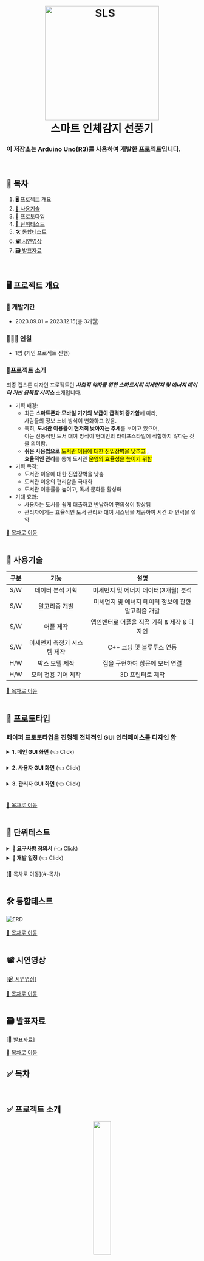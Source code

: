 <h1 align="center">
  <br>
  <img src="https://github.com/user-attachments/assets/7481a3d6-9780-450c-8971-2f59b630153a" alt="SLS" width="300">
  <br>
  스마트 인체감지 선풍기
  <br>
</h1>
  <h3>이 저장소는 Arduino Uno(R3)를 사용하여 개발한 프로젝트입니다.</h3><br>


## 📌 목차
1. [🖥️ 프로젝트 개요](#%EF%B8%8F-프로젝트-개요)
2. [🔨 사용기술](#-사용기술)
3. [🎨 프로토타입](#-프로토타입)
4. [🔧 단위테스트](#-단위테스트)
5. [🛠️ 통합테스트](#%EF%B8%8F-통합테스트)
6. [📽️ 시연영상](#%EF%B8%8F-시연영상)
7. [🗃️ 발표자료](#%EF%B8%8F-발표자료)

<br>

## 🖥️ 프로젝트 개요
### :calendar: 개발기간
  - 2023.09.01 ~ 2023.12.15(총 3개월)

### 🧑‍🤝‍🧑 인원
  - 1명 (개인 프로젝트 진행)

### 🔖프로젝트 소개

최종 캡스톤 디자인 프로젝트인 ***사회적 약자를 위한 스마트시티 미세먼지 및 에너지 데이터 기반 융복합 서비스*** 소개입니다.
  - 기획 배경: <br>
    - 최근 <b>스마트폰과 모바일 기기의 보급이 급격히 증가함</b>에 따라, <br>사람들의 정보 소비 방식이 변화하고 있음.
    - 특히, <b>도서관 이용률이 현저히 낮아지는 추세</b>를 보이고 있으며, <br>이는 전통적인 도서 대여 방식이 현대인의 라이프스타일에 적합하지 않다는 것을 의미함. 
    - <b>쉬운 사용법으로</b> <mark>도서관 이용에 대한 진입장벽을 낮추고</mark> , <br><b>효율적인 관리</b>를 통해 도서관 <mark>운영의 효율성을 높이기 위함</mark>
  - 기획 목적: <br>
    - 도서관 이용에 대한 진입장벽을 낮춤
    - 도서관 이용의 편리함을 극대화
    - 도서관 이용률을 높이고, 독서 문화를 활성화
  - 기대 효과: <br>
    - 사용자는 도서를 쉽게 대출하고 반납하여 편의성이 향상됨
    - 관리자에게는 효율적인 도서 관리와 대여 시스템을 제공하여 시간 과 인력을 절약
    

[📌 목차로 이동](#-목차)
<br><br>

## 🔨 사용기술
|구분|기능|설명|
|:---:|:---:|:---:|
|S/W|데이터 분석 기획|미세먼지 및 에너지 데이터(3개월) 분석|
|S/W|알고리즘 개발|미세먼지 및 에너지 데이터 정보에 관한 알고리즘 개발|
|S/W|어플 제작|앱인벤터로 어플을 직접 기획 & 제작 & 디자인|
|S/W|미세먼지 측정기 시스템 제작|C++ 코딩 및 블루투스 연동|
|H/W|박스 모델 제작|집을 구현하여 창문에 모터 연결|
|H/W|모터 전용 기어 제작|3D 프린터로 제작|

[📌 목차로 이동](#-목차)
<br><br>
## 🎨 프로토타입
###  페이퍼 프로토타입을 진행해 전체적인 GUI 인터페이스를 디자인 함
<details>
  <summary><b>1. 메인 GUI 화면</b> (👈 Click)</summary>
  <br>
  <ul>
    <li>
      페이퍼 프로토타입
    </li>
    <img src="https://github.com/user-attachments/assets/7bb558f4-4bdc-48b5-93ce-a354c95b04e9" alt="페이퍼 프로토타입"><br><br>
    <li>
      결과 화면
    </li>
    <img src="https://github.com/user-attachments/assets/e53e53d1-1444-4c28-8d18-d395ac0942e5" alt="페이퍼 프로토타입"><br>
  </ul>
</details><br>
<details>
  <summary><b>2. 사용자 GUI 화면</b> (👈 Click)</summary>
  <br>
  <ul>
    <li>
      페이퍼 프로토타입
    </li>
    <img src="https://github.com/user-attachments/assets/e8228ec5-8b15-440d-898e-f9d9e96112c3" alt="페이퍼 프로토타입"><br><br>
    <li>
      결과 화면
    </li>
    <img src="https://github.com/user-attachments/assets/cf3b487e-42b1-48f5-9b66-fbc89872d23d" alt="페이퍼 프로토타입"><br>
  </ul>
</details><br>
<details>
  <summary><b>3. 관리자 GUI 화면</b> (👈 Click)</summary>
  <br>
  <ul>
    <li>
      페이퍼 프로토타입
    </li>
    <img src="https://github.com/user-attachments/assets/9387222a-e637-45a2-81fd-f35297fe342d" alt="페이퍼 프로토타입"><br><br>
    <li>
      결과 화면
    </li>
    <img src="https://github.com/user-attachments/assets/b616c9df-7eb6-4cf8-a61e-0d8769f64e7c" alt="페이퍼 프로토타입"><br>
  </ul>
</details><br>

[📌 목차로 이동](#-목차)
<br><br>

## 🔧 단위테스트
<details>
  <summary><b>📑 요구사항 정의서</b> (👈 Click)</summary>
  <br>
    <img src="https://github.com/user-attachments/assets/a1060dda-2a09-4875-b3ea-8341af549748" alt="요구사항 정의서"><br>
</details>
<details>
  <summary><b>📑 개발 일정</b> (👈 Click)</summary>
  <br>
    <img src="https://github.com/user-attachments/assets/4f69fc22-081a-476c-b84b-16bea5ea644c" alt="개발 일정"><br>
</details><br>
[📌 목차로 이동](#-목차)
<br><br>

## 🛠️ 통합테스트
![ERD](https://github.com/user-attachments/assets/aa83547b-a776-491c-8e66-a0f14df3b2dd)<br><br>
[📌 목차로 이동](#-목차)
<br><br>


## 📽️ 시연영상
[[📹 시연영상]](https://www.youtube.com/playlist?list=PLNdYfRO3wDinaMKtuWkmtTtOvFhH2CDyz)<br>

[📌 목차로 이동](#-목차)
<br><br>

## 🗃️ 발표자료
[[📂 발표자료]](https://drive.google.com/file/d/1pfXYrpNl6nnI-E_PgnhFF8bp2JPUD7gy/view?usp=sharing)<br>

[📌 목차로 이동](#-목차)

## ✅ 목차

<br>

## ✅ 프로젝트 소개

>

<p align="center">
  <img width="30%" src="https://github.com/widrns15/arduino_code/assets/85780501/7512977a-406b-4825-ac77-ecc5b67a1f32">
</p>

### 💡 제안 배경
- 현재 대한민국의 미세먼지는 본격적인 산업화로 중금속 대기오염이 늘어나고 있는 추세
- 우리는 일반인이 아닌 사회적 약자로 초점 변경
- 사회적 약자는 일반인들과는 다르게 미세먼지에 대한 데이터와 정보에 취약하다고 판단

<br>

### 💡 주요 기능 (**펌웨어** 시스템)
- #### 미세먼지 농도와 현재 온도 측정
  >- 미세먼지 측정 센서를 실외에 설치
  >- 아두이노와 직접 제작한 어플에 연결하여 측정
- #### **디스플레이**가 실시간으로 변동하는 현재 미세먼지 농도를 표시
  >- 아두이노에 연결되어 있는 디스플레이 & 어플에 표시
  >- 사회적 약자가 확인하기에 용이
- #### 창문 수﹒자동으로 제어
  >- 아두이노에 연결되어 있는 **모터**를 어플로 각도 제어
  >- 사회적 약자가 제어하기에 용이


<br>


## ✅ 기대효과 및 활용분야

### 1. 기대효과
- #### 작품의 기대효과 
  >- 사회적 약자에 대한 복지 수준의 양적 및 질적 향상 
  >- 사회적 약자를 위한 예방 및 조치 향상 
  >- 미세먼지 및 에너지 데이터 융복합 시스템 향상
- #### 참여 멘티의 교육적 기대효과
  >- C++ 언어 심화 학습 가능
  >- 머릿속으로 생각하는 알고리즘을 직접 개발
  >- 펌웨어 활용을 통해 대학과정에서 배운 마이크로프로세서응용 이론을 활용

### 2. 활용분야
- 미세먼지 예방을 위한 복지형 스마트 시티 제공 
- 미세먼지와 에너지 데이터를 한 눈에 볼 수 있음으로 삶이 질적으로 향상 
